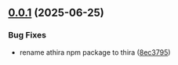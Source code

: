 ## [0.0.1](https://github.com/ervan0707/thira/compare/v0.0.0...v0.0.1) (2025-06-25)


### Bug Fixes

* rename athira npm package to thira ([8ec3795](https://github.com/ervan0707/thira/commit/8ec379524a72b0645f914a8fcd8373f582a8b5e2))
